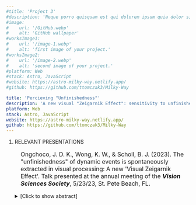 ```yaml
---
#title: 'Project 3'
#description: 'Neque porro quisquam est qui dolorem ipsum quia dolor sit amet, consectetur, adipisci'
#image:
#    url: '/GitHub.webp'
#    alt: 'GitHub wallpaper'
#worksImage1:
#    url: '/image-1.webp'
#    alt: 'first image of your project.'
#worksImage2:
#    url: '/image-2.webp'
#    alt: 'second image of your project.'
#platform: Web
#stack: Astro, JavaScript
#website: https://astro-milky-way.netlify.app/
#github: https://github.com/ttomczak3/Milky-Way

title: 'Percieving "Unfinishedness"'
description: 'A new visual "Zeigarnik Effect": sensitivity to unfinishedness even despite task-irrelevance'
platform: Web
stack: Astro, JavaScript
website: https://astro-milky-way.netlify.app/
github: https://github.com/ttomczak3/Milky-Way
---
```


<ol>
<li><span class="badge badge--item">RELEVANT PRESENTATIONS</span>
<p style="padding-left: 1.0rem; text-indent: 0rem; font-size: 1.0rem;">
    Ongchoco, J. D. K., Wong, K. W., & Scholl, B. J. (2023). 
    The "unfinishedness" of dynamic events is spontaneously extracted in visual processing: A new 'Visual Zeigarnik Effect'.
    Talk presented at the annual meeting of the <b><i>Vision Sciences Society</i></b>, 
    5/23/23, St. Pete Beach, FL.  
</p>
    <details><summary>[Click to show abstract]</summary>
        <p>
        The events that occupy our thoughts in an especially persistent way are often those that are unfinished -- half-written papers, unfolded laundry, and items not yet crossed off from to-do lists. And this factor has also been emphasized in work within higher-level cognition, as in the "Zeigarnik effect": when people carry out various tasks, but some are never finished due to extrinsic interruptions, memory tends to be better for those tasks that were unfinished. But just how foundational is this sort of "unfinishedness" in mental life? Might such unfinishedness be spontaneously extracted and prioritized even in lower-level visual processing? To explore this, we had observers watch animations in which a dot moved through a maze, starting at one disc (the 'startpoint') and moving toward another disc (the 'endpoint'). We tested the fidelity of visual memory by having probes (colored squares) appear briefly along the dot's path; after the dot finished moving, observers simply had to indicate where the probes had appeared. On 'Completed' trials, the motion ended when the dot reached the endpoint, but on 'Unfinished' trials, the motion ended shortly before the dot reached the endpoint. Although this manipulation was entirely task-irrelevant, it nevertheless had a powerful influence on visual memory: observers placed probes much closer to their correct locations on Unfinished trials. This same pattern held across several different experiments, even while carefully controlling for various lower-level properties of the displays (such as the speed and duration of the dot's motion). And the effect also generalized across different types of displays (e.g. also replicating when the moving dot left a visible trace). This new type of <i>Visual Zeigarnik Effect</i> suggests that the unfinishedness of events is not just a matter of higher-level thought and motivation, but can also be extracted as a part of visual perception itself.        
        </p>
    </details>

</li>
</ol>

